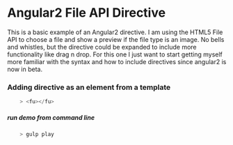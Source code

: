 # Angular2 File API Directive
This is a basic example of an Angular2 directive. I am using the HTML5 File API to choose a file and show a preview if the file type is an image. No bells and whistles, but the directive could be expanded to include more functionality like drag n drop. For this one I just want to start getting myself more familiar with the syntax and how to include directives since angular2 is now in beta.

### Adding directive as an element from a template
```javascript
    > <fu></fu>
```

##### run demo from command line
```javascript
    > gulp play
```




